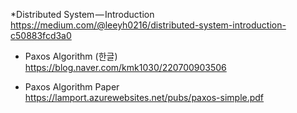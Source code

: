 *Distributed System — Introduction </br>
https://medium.com/@leeyh0216/distributed-system-introduction-c50883fcd3a0 </br>

* Paxos Algorithm (한글) </br>
https://blog.naver.com/kmk1030/220700903506 </br>

* Paxos Algorithm Paper  </br>
https://lamport.azurewebsites.net/pubs/paxos-simple.pdf </br>
